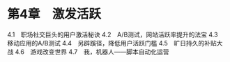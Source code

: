 # 第4章　激发活跃
4.1　职场社交巨头的用户激活秘诀
4.2　A/B测试，网站活跃率提升的法宝
4.3　移动应用的A/B测试
4.4　另辟蹊径，降低用户活跃门槛
4.5　旷日持久的补贴大战
4.6　游戏改变世界
4.7　我，机器人——脚本自动化运营